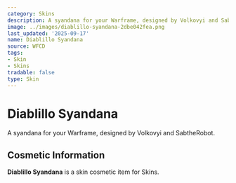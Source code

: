 ```yaml
---
category: Skins
description: A syandana for your Warframe, designed by Volkovyi and SabtheRobot.
image: ../images/diablillo-syandana-2dbe042fea.png
last_updated: '2025-09-17'
name: Diablillo Syandana
source: WFCD
tags:
- Skin
- Skins
tradable: false
type: Skin
---
```


# Diablillo Syandana

A syandana for your Warframe, designed by Volkovyi and SabtheRobot.

## Cosmetic Information

**Diablillo Syandana** is a skin cosmetic item for Skins.

